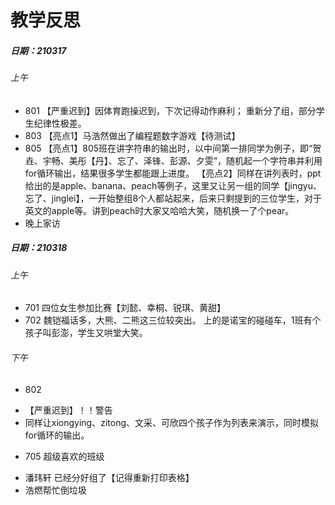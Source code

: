 # 教学反思
##### 日期：210317
###### 上午
- 801
【严重迟到】因体育跑操迟到，下次记得动作麻利；
重新分了组，部分学生纪律性极差。
- 803
【亮点1】马浩然做出了编程题数字游戏【待测试】
- 805
【亮点1】805班在讲字符串的输出时，以中间第一排同学为例子，即“贺垚、宇畅、美彤【丹】、忘了、泽锋、彭源、夕雯”，随机起一个字符串并利用for循环输出，结果很多学生都能跟上进度。
【亮点2】同样在讲列表时，ppt给出的是apple、banana、peach等例子，这里又让另一组的同学【jingyu、忘了、jinglei】，一开始整组8个人都站起来，后来只剩提到的三位学生，对于英文的apple等。讲到peach时大家又哈哈大笑，随机换一了个pear。
- 晚上家访

##### 日期：210318
###### 上午
- 701
四位女生参加比赛【刘懿、幸桐、锐琪、黄甜】
- 702
魏铠福话多，大熊、二熊这三位较突出。
上的是诺宝的碰碰车，1班有个孩子叫彭澎，学生又哄堂大笑。

###### 下午
- 802
* 【严重迟到】！！警告
* 同样让xiongying、zitong、文采、可欣四个孩子作为列表来演示，同时模拟for循环的输出。
- 705 超级喜欢的班级
* 潘玮轩 已经分好组了【记得重新打印表格】
* 浩燃帮忙倒垃圾
